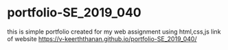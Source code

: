 # portfolio-SE_2019_040
 this is simple portfolio created for my web assignment using html,css,js 
 link of website https://v-keerththanan.github.io/portfolio-SE_2019_040/
